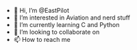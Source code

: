 - 👋 Hi, I’m @EastPilot
- 👀 I’m interested in Aviation and nerd stuff
- 🌱 I’m currently learning C and Python
- 💞️ I’m looking to collaborate on 
- 📫 How to reach me 

<!---
EastPilot/EastPilot is a ✨ special ✨ repository because its `README.md` (this file) appears on your GitHub profile.
You can click the Preview link to take a look at your changes.
--->

